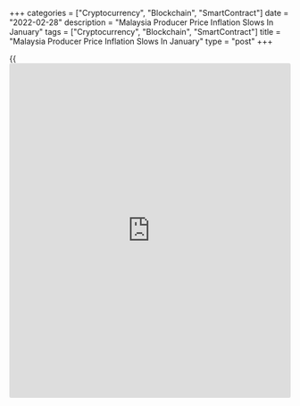 +++
categories = ["Cryptocurrency", "Blockchain", "SmartContract"]
date = "2022-02-28"
description = "Malaysia Producer Price Inflation Slows In January"
tags = ["Cryptocurrency", "Blockchain", "SmartContract"]
title = "Malaysia Producer Price Inflation Slows In January"
type = "post"
+++

{{<iframe id="large-banner" src="https://www.bounty.group/#slide=23.0" width="100%" height="600" scrolling="no" style="border: 0px solid rgb(216, 221, 230); border-radius: 3px;">}}

Malaysia's producer prices increased at a softer pace in January,
figures from the Department of Statistics showed on Monday.

The producer price index rose 9.2 percent year-on-year in January, after
a 10.0 percent increase in December.

Among sectors, prices of mining increased the most by 34.3 percent
annually in January and prices for agriculture, forestry and fishing
grew 12.5 percent.

Manufacturing costs gained 7.0 percent. Prices for water supply and
electricity and gas supply increased by 1.2 percent and 0.9 percent,
respectively.

On a month-on-month basis, producer prices rose 1.3 percent in January,
after a 0.6 percent decrease in the preceding month.

For comments and feedback [contact](https://www.playgroundfx.com/contact/): editorial@rtt[news](https://www.letsplayfx.com/blog/forex-news-website/).com

[Economic News][1]

 **What parts of the world are seeing the best (and worst) economic
performances lately? Click[here][2] to check out our [Econ Scorecard][2]
and find out! See up-to-the-moment [ranking](https://www.playgroundfx.com/blog/crypto-exchange-ranking/)s for the best and worst
performers in [GDP][3], [unemployment rate][4], [inflation][5] and much
more.**

   1. www.rtt[news](https://www.letsplayfx.com/blog/forex-news-website/).com/Content/EconomicNews.aspx
   2. www.rtt[news](https://www.letsplayfx.com/blog/forex-news-website/).com/economic-scorecard/world-rank/retail-sales/highest-performance.aspx
   3. www.rtt[news](https://www.letsplayfx.com/blog/forex-news-website/).com/economic-scorecard/world-rank/GDP/highest-performance.aspx
   4. www.rtt[news](https://www.letsplayfx.com/blog/forex-news-website/).com/economic-scorecard/world-rank/unemployment-rate/lowest-performance.aspx
   5. www.rtt[news](https://www.letsplayfx.com/blog/forex-news-website/).com/economic-scorecard/world-rank/CPI/highest-performance.aspx
